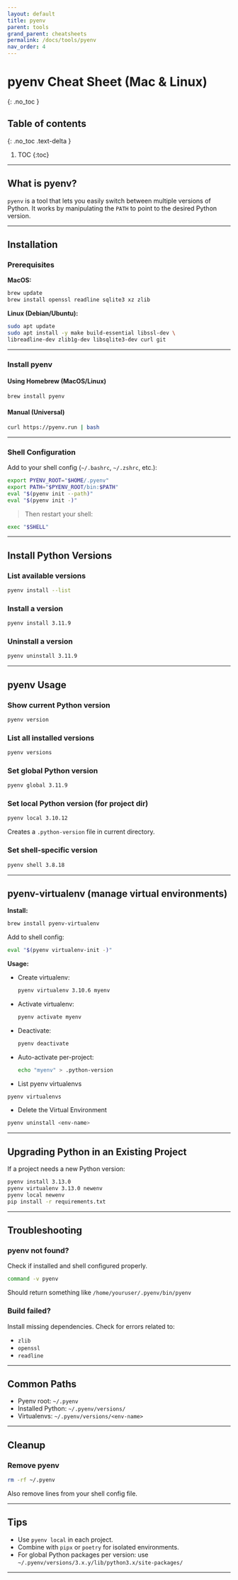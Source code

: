 ```yaml
---
layout: default
title: pyenv
parent: tools
grand_parent: cheatsheets
permalink: /docs/tools/pyenv
nav_order: 4
---
```

# pyenv Cheat Sheet (Mac & Linux)
{: .no_toc }

## Table of contents
{: .no_toc .text-delta }

1. TOC
{:toc}

---

## What is pyenv?

`pyenv` is a tool that lets you easily switch between multiple versions of Python. It works by manipulating the `PATH` to point to the desired Python version.

---

## Installation

### Prerequisites

**MacOS:**

```bash
brew update
brew install openssl readline sqlite3 xz zlib
```

**Linux (Debian/Ubuntu):**

```bash
sudo apt update
sudo apt install -y make build-essential libssl-dev \
libreadline-dev zlib1g-dev libsqlite3-dev curl git
```

---

### Install pyenv

#### Using Homebrew (MacOS/Linux)

```bash
brew install pyenv
```

#### Manual (Universal)

```bash
curl https://pyenv.run | bash
```

---

### Shell Configuration

Add to your shell config (`~/.bashrc`, `~/.zshrc`, etc.):

```bash
export PYENV_ROOT="$HOME/.pyenv"
export PATH="$PYENV_ROOT/bin:$PATH"
eval "$(pyenv init --path)"
eval "$(pyenv init -)"
```

> Then restart your shell:

```bash
exec "$SHELL"
```

---

## Install Python Versions

### List available versions

```bash
pyenv install --list
```

### Install a version

```bash
pyenv install 3.11.9
```

### Uninstall a version

```bash
pyenv uninstall 3.11.9
```

---

## pyenv Usage

### Show current Python version

```bash
pyenv version
```

### List all installed versions

```bash
pyenv versions
```

### Set global Python version

```bash
pyenv global 3.11.9
```

### Set local Python version (for project dir)

```bash
pyenv local 3.10.12
```

Creates a `.python-version` file in current directory.

### Set shell-specific version

```bash
pyenv shell 3.8.18
```

---

## pyenv-virtualenv (manage virtual environments)

**Install:**

```bash
brew install pyenv-virtualenv
```

Add to shell config:

```bash
eval "$(pyenv virtualenv-init -)"
```

**Usage:**

* Create virtualenv:

  ```bash
  pyenv virtualenv 3.10.6 myenv
  ```

* Activate virtualenv:

  ```bash
  pyenv activate myenv
  ```

* Deactivate:

  ```bash
  pyenv deactivate
  ```

* Auto-activate per-project:

  ```bash
  echo "myenv" > .python-version
  ```

* List pyenv virtualenvs

```bash
pyenv virtualenvs
```

* Delete the Virtual Environment
```bash
pyenv uninstall <env-name>
```

---

## Upgrading Python in an Existing Project
If a project needs a new Python version:

```bash
pyenv install 3.13.0
pyenv virtualenv 3.13.0 newenv
pyenv local newenv
pip install -r requirements.txt
```

---
## Troubleshooting

### pyenv not found?

Check if installed and shell configured properly.

```bash
command -v pyenv
```

Should return something like `/home/youruser/.pyenv/bin/pyenv`

### Build failed?

Install missing dependencies. Check for errors related to:

* `zlib`
* `openssl`
* `readline`

---

## Common Paths

* Pyenv root: `~/.pyenv`
* Installed Python: `~/.pyenv/versions/`
* Virtualenvs: `~/.pyenv/versions/<env-name>`

---

## Cleanup

### Remove pyenv

```bash
rm -rf ~/.pyenv
```

Also remove lines from your shell config file.

---

## Tips

* Use `pyenv local` in each project.
* Combine with `pipx` or `poetry` for isolated environments.
* For global Python packages per version: use `~/.pyenv/versions/3.x.y/lib/python3.x/site-packages/`

---
